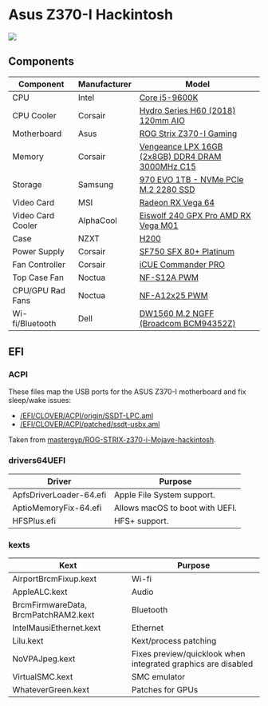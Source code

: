 # Asus Z370-I Hackintosh

<img src="https://github.com/phine-eredar/asus-z370-i-hackintosh/blob/master/nzxt-h200-asus-z370-i.jpg"/>

## Components

| Component         | Manufacturer | Model
| ----------------- | -------------| ---
| CPU               | Intel        | [Core i5-9600K](https://ark.intel.com/content/www/us/en/ark/products/134896/intel-core-i5-9600k-processor-9m-cache-up-to-4-60-ghz.html)
| CPU Cooler        | Corsair      | [Hydro Series H60 (2018) 120mm AIO](https://www.corsair.com/us/en/Categories/Products/Liquid-Cooling/Single-Radiator-Liquid-Coolers/Hydro-Series™-H60-%282018%29-120mm-Liquid-CPU-Cooler/p/CW-9060036-WW)
| Motherboard       | Asus         | [ROG Strix Z370-I Gaming](https://www.asus.com/us/Motherboards/ROG-STRIX-Z370-I-GAMING/)
| Memory            | Corsair      | [Vengeance LPX 16GB (2x8GB) DDR4 DRAM 3000MHz C15](https://www.corsair.com/us/en/Categories/Products/Memory/vengeance-lpx-black/p/CMK16GX4M2B3000C15)
| Storage           | Samsung      | [970 EVO 1TB - NVMe PCIe M.2 2280 SSD](https://www.samsung.com/us/computing/memory-storage/solid-state-drives/ssd-970-evo-nvme-m-2-1tb-mz-v7e1t0bw/)
| Video Card        | MSI          | [Radeon RX Vega 64](https://www.msi.com/Graphics-card/Radeon-RX-Vega-64-8G)
| Video Card Cooler | AlphaCool    | [Eiswolf 240 GPX Pro AMD RX Vega M01](https://www.alphacool.com/shop/neue-produkte/22291/alphacool-eiswolf-120-gpx-pro-amd-rx-vega-m01-black)
| Case              | NZXT         | [H200](https://www.nzxt.com/products/h200-matte-white)
| Power Supply      | Corsair      | [SF750 SFX 80+ Platinum](https://www.corsair.com/us/en/Categories/Products/Power-Supply-Units/Power-Supply-Units-Advanced/SF-Series/p/CP-9020186-NA)
| Fan Controller    | Corsair      | [iCUE Commander PRO](https://www.corsair.com/us/en/Categories/Products/CORSAIR-LINK/iCUE-Commander-PRO-Smart-RGB-Lighting-and-Fan-Speed-Controller/p/CL-9011110-WW)
| Top Case Fan      | Noctua       | [NF-S12A PWM](https://noctua.at/en/nf-s12a-pwm)
| CPU/GPU Rad Fans  | Noctua       | [NF-A12x25 PWM](https://noctua.at/en/nf-a12x25-pwm)
| Wi-fi/Bluetooth   | Dell         | [DW1560 M.2 NGFF (Broadcom BCM94352Z)](https://wikidevi.com/wiki/Dell_Wireless_1560_(DW1560))

## EFI

### ACPI

These files map the USB ports for the ASUS Z370-I motherboard and fix sleep/wake issues:
* [/EFI/CLOVER/ACPI/origin/SSDT-LPC.aml](https://github.com/phine-eredar/asus-z370-i-hackintosh/blob/master/SSDT-LPC.aml?raw=true)
* [/EFI/CLOVER/ACPI/patched/ssdt-usbx.aml](https://github.com/phine-eredar/asus-z370-i-hackintosh/blob/master/ssdt-usbx.aml?raw=true)

Taken from [mastergyp/ROG-STRIX-z370-i-Mojave-hackintosh](https://github.com/mastergyp/ROG-STRIX-z370-i-Mojave-hackintosh).

### drivers64UEFI

| Driver                          | Purpose
| ------------------------------- | ---
| ApfsDriverLoader-64.efi         | Apple File System support.
| AptioMemoryFix-64.efi           | Allows macOS to boot with UEFI.
| HFSPlus.efi                     | HFS+ support.

### kexts

| Kext                                 | Purpose
| ------------------------------------ | ---
| AirportBrcmFixup.kext                | Wi-fi
| AppleALC.kext                        | Audio
| BrcmFirmwareData, BrcmPatchRAM2.kext | Bluetooth
| IntelMausiEthernet.kext              | Ethernet
| Lilu.kext                            | Kext/process patching
| NoVPAJpeg.kext                       | Fixes preview/quicklook when integrated graphics are disabled
| VirtualSMC.kext                      | SMC emulator
| WhateverGreen.kext                   | Patches for GPUs
